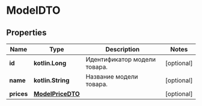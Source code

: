 
# ModelDTO

## Properties
| Name | Type | Description | Notes |
| ------------ | ------------- | ------------- | ------------- |
| **id** | **kotlin.Long** | Идентификатор модели товара. |  [optional] |
| **name** | **kotlin.String** | Название модели товара. |  [optional] |
| **prices** | [**ModelPriceDTO**](ModelPriceDTO.md) |  |  [optional] |



